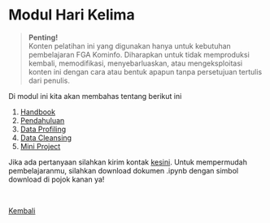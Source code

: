 <h1>Modul Hari Kelima</h1>

>**Penting!**</br>Konten pelatihan ini yang digunakan hanya untuk kebutuhan pembelajaran FGA Kominfo. Diharapkan untuk tidak memproduksi kembali, memodifikasi, menyebarluaskan, atau mengeksploitasi konten ini dengan cara atau bentuk apapun tanpa persetujuan tertulis dari penulis.

<p>Di modul ini kita akan membahas tentang berikut ini</p>
<ol>
    <li><a href="https://github.com/AbelKristanto/learning-course/blob/main/fga2022/day-5/Day-5.pdf">Handbook</a></li>
    <li><a href="https://nbviewer.org/github/AbelKristanto/learning-course/blob/main/fga2022/day-5/pendahuluan.ipynb">Pendahuluan</a></li>
    <li><a href="https://nbviewer.org/github/AbelKristanto/learning-course/blob/6e36e29dde8c6e811d81351f16b0215a64336e33/fga2022/day-5/tahapprofiling.ipynb">Data Profiling</a></li>
    <li><a href="https://nbviewer.org/github/AbelKristanto/learning-course/blob/6e36e29dde8c6e811d81351f16b0215a64336e33/fga2022/day-5/tahapclean.ipynb">Data Cleansing</a></li>
    <li><a href="https://nbviewer.org/github/AbelKristanto/learning-course/blob/6e36e29dde8c6e811d81351f16b0215a64336e33/fga2022/day-5/miniproject.ipynb">Mini Project</a></li>
</ol>

Jika ada pertanyaan silahkan kirim kontak [kesini](https://id.linkedin.com/in/abelkristanto/in). Untuk mempermudah pembelajaranmu, silahkan download dokumen .ipynb dengan simbol download di pojok kanan ya!

</br>

[Kembali](https://github.com/AbelKristanto/learning-course/blob/main/fga2022/README.md)

